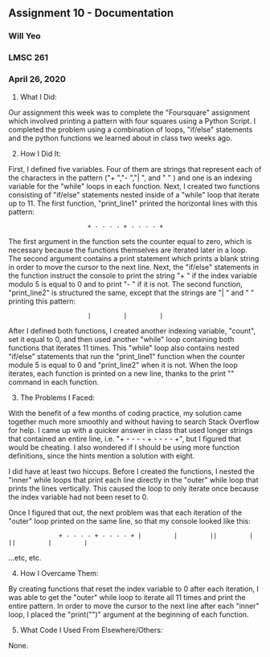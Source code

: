 ## Assignment 10 - Documentation
### Will Yeo
### LMSC 261
### April 26, 2020

1. What I Did:

Our assignment this week was to complete the "Foursquare" assignment which involved printing a pattern with four squares using a Python Script. I completed the problem using a combination of loops, "if/else" statements and the python functions we learned about in class two weeks ago.

2. How I Did It:

First, I defined five variables. Four of them are strings that represent each of the characters in the pattern ("+ ","- ","| ", and " " ) and one is an indexing variable for the "while" loops in each function.
Next, I created two functions consisting of "if/else" statements nested inside of a "while" loop that iterate up to 11. The first function, "print_line1" printed the horizontal lines with this pattern:

                          + - - - - + - - - - +

The first argument in the function sets the counter equal to zero, which is necessary because the functions themselves are iterated later in a loop. The second argument contains a print statement which prints a blank string in order to move the cursor to the next line. Next, the "if/else" statements in the function instruct the console to print the string "+ " if the index variable modulo 5 is equal to 0 and to print "- " if it is not. The second function, "print_line2" is structured the same, except that the strings are "| " and " " printing this pattern:

                          |         |         |

After I defined both functions, I created another indexing variable, "count", set it equal to 0, and then used another "while" loop containing both functions that iterates 11 times. This "while" loop also contains nested "if/else" statements that run the "print_line1" function when the counter module 5 is equal to 0 and "print_line2" when it is not. When the loop iterates, each function is printed on a new line, thanks to the print "" command in each function.

3. The Problems I Faced:

With the benefit of a few months of coding practice, my solution came together much more smoothly and without having to search Stack Overflow for help. I came up with a quicker answer in class that used longer strings that contained an entire line, i.e. "+ - - - - + - - - - +", but I figured that would be cheating. I also wondered if I should be using more function definitions, since the hints mention a solution with eight.

I did have at least two hiccups. Before I created the functions, I nested the "inner" while loops that print each line directly in the "outer" while loop that prints the lines vertically. This caused the loop to only iterate once because the index variable had not been reset to 0.

Once I figured that out, the next problem was that each iteration of the "outer" loop printed on the same line, so that my console looked like this:

                  + - - - - + - - - - + |         |         ||         |         ||         |         |

...etc, etc.

4. How I Overcame Them:

By creating functions that reset the index variable to 0 after each iteration, I was able to get the "outer" while loop to iterate all 11 times and print the entire pattern. In order to move the cursor to the next line after each "inner" loop, I placed the "print("")" argument at the beginning of each function.

5. What Code I Used From Elsewhere/Others:

None.
